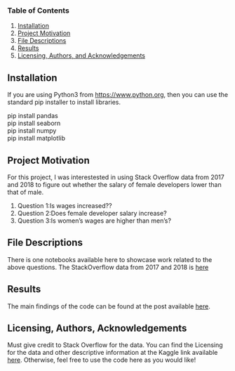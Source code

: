 
### Table of Contents

1. [Installation](#installation)
2. [Project Motivation](#motivation)
3. [File Descriptions](#files)
4. [Results](#results)
5. [Licensing, Authors, and Acknowledgements](#licensing)

## Installation <a name="installation"></a>

If you are using Python3 from https://www.python.org,  then you can use the standard pip installer to install libraries.

pip install pandas <br>
pip install seaborn <br>
pip install numpy <br>
pip install matplotlib <br>

## Project Motivation<a name="motivation"></a>

For this project, I was interestested in using Stack Overflow data from 2017 and 2018 to figure out whether the salary of female developers lower than that of male.


1. Question 1:Is wages increased??
2. Question 2:Does female developer salary increase?
3. Question 3:Is women’s wages are higher than men’s?



## File Descriptions <a name="files"></a>

There is one notebooks available here to showcase work related to the above questions.
The StackOverflow data from 2017 and 2018 is [here](https://insights.stackoverflow.com/survey)

## Results<a name="results"></a>

The main findings of the code can be found at the post available [here](https://xueweiyema.github.io/).

## Licensing, Authors, Acknowledgements<a name="licensing"></a>

Must give credit to Stack Overflow for the data.  You can find the Licensing for the data and other descriptive information at the Kaggle link available [here](https://insights.stackoverflow.com/survey).  Otherwise, feel free to use the code here as you would like! 